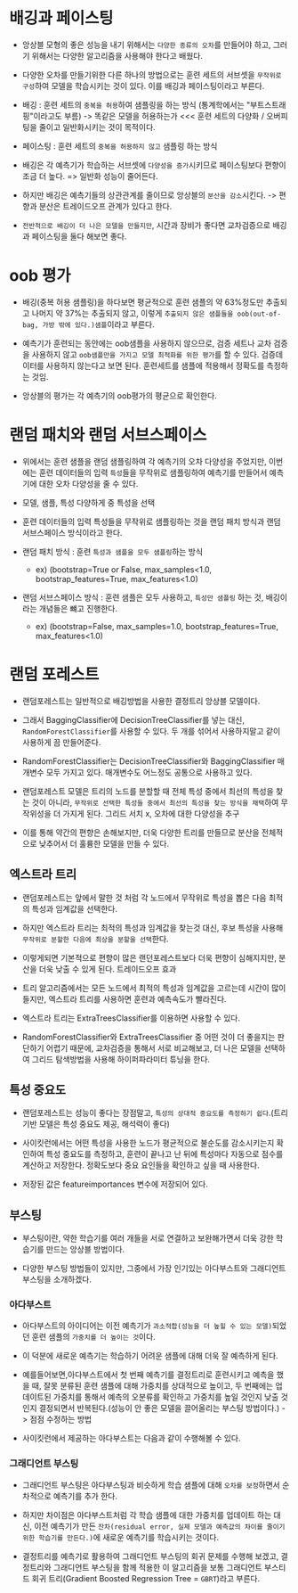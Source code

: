 # 배깅과 페이스팅

- 앙상블 모형의 좋은 성능을 내기 위해서는 `다양한 종류의 오차`를 만들어야 하고, 그러기 위해서는 다양한 알고리즘을 사용해야 한다고 배웠다.

- 다양한 오차를 만들기위한 다른 하나의 방법으로는 훈련 세트의 서브셋을 `무작위로 구성`하여 모델을 학습시키는 것이 있다. 이를 배깅과 페이스팅이라고 부른다.

- 배깅 : 훈련 세트의 `중복을 허용`하여 샘플링을 하는 방식 (통계학에서는 "부트스트래핑"이라고도 부름) -> 똑같은 모델을 허용하는가 <<< 훈련 세트의 다양화 / 오버피팅을 줄이고 일반화시키는 것이 목적이다.

- 페이스팅 : 훈련 세트의 `중복을 허용하지 않고` 샘플링 하는 방식

- 배깅은 각 예측기가 학습하는 서브셋에 `다양성을 증가`시키므로 페이스팅보다 편향이 조금 더 높다. => 일반화 성능이 줄어든다.

- 하지만 배깅은 예측기들의 상관관계를 줄이므로 앙상블의 `분산을 감소`시킨다.
-> 편향과 분산은 트레이드오프 관계가 있다고 한다.

- `전반적으로 배깅이 더 나은 모델을 만들지만`, 시간과 장비가 좋다면 교차검증으로 배깅과 페이스팅을 둘다 해보면 좋다.

# oob 평가

- 배깅(중복 허용 샘플링)을 하다보면 평균적으로 훈련 샘플의 약 63%정도만 추출되고 나머지 약 37%는 추출되지 않고, 이렇게 `추출되지 않은 샘플들을 oob(out-of-bag, 가방 밖에 있다.)샘플`이라고 부른다.

- 예측기가 훈련되는 동안에는 oob샘플을 사용하지 않으므로, 검증 세트나 교차 검증을 사용하지 않고 `oob샘플만을 가지고 모델 최적화를 위한 평가`를 할 수 있다. 검증데이터를 사용하지 않는다고 보면 된다.
훈련세트를 샘플에 적용해서 정확도를 측정하는 것임.

- 앙상블의 평가는 각 예측기의 oob평가의 평균으로 확인한다.

# 랜덤 패치와 랜덤 서브스페이스

- 위에서는 훈련 샘플을 랜덤 샘플링하여 각 예측기의 오차 다양성을 주었지만, 이번에는 훈련 데이터들의 입력 `특성`들을 무작위로 샘플링하여 예측기를 만들어서 예측기에 대한 오차 다양성을 줄 수 있다.

- 모델, 샘플, 특성 다양하게 중 특성을 선택

- 훈련 데이터들의 입력 특성들을 무작위로 샘플링하는 것을 랜덤 패치 방식과 랜덤 서브스페이스 방식이라고 한다.

- 랜덤 패치 방식 : 훈련 `특성과 샘플을 모두 샘플링`하는 방식
  - ex) (bootstrap=True or False, max_samples<1.0, bootstrap_features=True, max_features<1.0)
  
- 랜덤 서브스페이스 방식 : 훈련 샘플은 모두 사용하고, `특성만 샘플링` 하는 것, 배깅이라는 개념들은 뺴고 진행한다.
  - ex) (bootstrap=False, max_samples=1.0, bootstrap_features=True, max_features<1.0)

# 랜덤 포레스트

- 랜덤포레스트는 일반적으로 배깅방법을 사용한 결정트리 앙상블 모델이다.

- 그래서 BaggingClassifier에 DecisionTreeClassifier를 넣는 대신, `RandomForestClassifier`를 사용할 수 있다. 두 개를 섞어서 사용하지말고 같이 사용하게 끔 만들어준다.

- RandomForestClassifier는 DecisionTreeClassifier와 BaggingClassifier 매개변수 모두 가지고 있다.
매개변수도 어느정도 공통으로 사용하고 있다.

- 랜덤포레스트 모델은 트리의 노드를 분할할 때 전체 특성 중에서 최선의 특성을 찾는 것이 아니라, `무작위로 선택한 특성들 중에서 최선의 특성을 찾는 방식을 채택`하여 무작위성을 더 가지게 된다. 그리드 서치 x, 오차에 대한 다양성을 추구

- 이를 통해 약간의 편향은 손해보지만, 더욱 다양한 트리를 만들므로 분산을 전체적으로 낮추어서 더 훌륭한 모델을 만들 수 있다.

## 엑스트라 트리

- 랜덤포레스트는 앞에서 말한 것 처럼 각 노드에서 무작위로 특성을 뽑은 다음 최적의 특성과 임계값을 선택한다.

- 하지만 엑스트라 트리는 최적의 특성과 임계값을 찾는것 대신, 후보 특성을 사용해 `무작위로 분할한 다음에 최상을 분할을 선택`한다.

- 이렇게되면 기본적으로 편향이 많은 랜던포레스트보다 더욱 편향이 심해지지만, 분산을 더욱 낮출 수 있게 된다. 트레이드오프 효과

- 트리 알고리즘에서는 모든 노드에서 최적의 특성과 임계값을 고르는데 시간이 많이 들지만, 엑스트라 트리를 사용하면 훈련과 예측속도가 빨라진다.

- 엑스트라 트리는 ExtraTreesClassifier를 이용하면 사용할 수 있다.

- RandomForestClassifier와 ExtraTreesClassifier 중 어떤 것이 더 좋을지는 판단하기 어렵기 때문에, 교차검증을 통해서 서로 비교해보고, 더 나은 모델을 선택하여 그리드 탐색방법을 사용해 하이퍼파라미터 튜닝을 한다.

## 특성 중요도

- 랜덤포레스트는 성능이 좋다는 장점말고, `특성의 상대적 중요도를 측정하기 쉽다`.(트리기반 모델은 특성 중요도 제공, 해석력이 좋다)

- 사이킷런에서는 어떤 특성을 사용한 노드가 평균적으로 불순도를 감소시키는지 확인하여 특성 중요도를 측정하고, 훈련이 끝나고 난 뒤에 특성마다 자동으로 점수를 계산하고 저장한다. 정확도보다 중요 요인들을 확인하고 싶을 때 사용한다.

- 저장된 값은 featureimportances 변수에 저장되어 있다.

## 부스팅

- 부스팅이란, 약한 학습기를 여러 개들을 서로 연결하고 보완해가면서 더욱 강한 학습기를 만드는 앙상블 방법이다.

- 다양한 부스팅 방법들이 있지만, 그중에서 가장 인기있는 아다부스트와 그래디언트 부스팅을 소개하겠다.

### 아다부스트

- 아다부스트의 아이디어는 이전 예측기가 `과소적합(성능을 더 높힐 수 있는 모델)`되었던 훈련 샘플의 `가중치를 더 높이는 것`이다.

- 이 덕분에 새로운 예측기는 학습하기 어려운 샘플에 대해 더욱 잘 예측하게 된다.

- 예를들어보면,아다부스트에서 첫 번째 예측기를 결정트리로 훈련시키고 예측을 했을 때, 잘못 분류된 훈련 샘플에 대해 가중치를 상대적으로 높이고, 두 번째에는 업데이트된 가중치를 통해서 예측의 오분류를 확인하고 가중치를 높일 것인지 낮출 것인지 결정되면서 반복된다.(성능이 안 좋은 모델을 끌어올리는 부스팅 방법이다.) -> 점점 수정하는 방법

- 사이킷런에서 제공하는 아다부스트는 다음과 같이 수행해볼 수 있다.

### 그래디언트 부스팅

- 그래디언트 부스팅은 아다부스팅과 비슷하게 학습 샘플에 대해 `오차를 보정`하면서 순차적으로 예측기를 추가 한다.

- 하지만 차이점은 아다부스트처럼 각 학습 샘플에 대한 가중치를 업데이트 하는 대신, 이전 예측기가 만든 `잔차(residual error, 실제 모델과 예측값의 차이를 줄이기 위한 학습기를 만든다.)`에 새로운 예측기를 학습시키는 것이다.

- 결정트리를 예측기로 활용하여 그래디언트 부스팅의 회귀 문제를 수행해 보겠고, 결정트리와 그래디언트 부스팅을 함께 적용한 이 알고리즘을 보통 그래디언트 부스티드 회귀 트리(Gradient Boosted Regression Tree = `GBRT`)라고 부른다.

